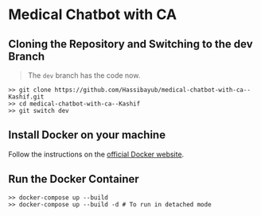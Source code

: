 # Medical Chatbot with CA

## Cloning the Repository and Switching to the dev Branch
>The `dev` branch has the code now. 

```commandline
>> git clone https://github.com/Hassibayub/medical-chatbot-with-ca--Kashif.git
>> cd medical-chatbot-with-ca--Kashif
>> git switch dev
```

## Install Docker on your machine
Follow the instructions on the [official Docker website](https://docs.docker.com/get-docker/).

## Run the Docker Container
```commandline
>> docker-compose up --build
>> docker-compose up --build -d # To run in detached mode
```